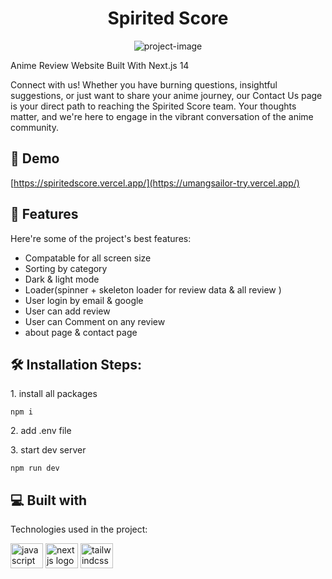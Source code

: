 <h1 align="center" id="title">Spirited Score</h1>

<p align="center"><img src="https://raw.githubusercontent.com/TuathaDeLugh/trynew/master/public/readme.png" alt="project-image"></p>


<p id="data">Anime Review Website Built With Next.js 14</p>

<p id="description">Connect with us! Whether you have burning questions, insightful suggestions, or just want to share your anime journey, our Contact Us page is your direct path to reaching the Spirited Score team. Your thoughts matter, and we're here to engage in the vibrant conversation of the anime community.</p>

<h2>🚀 Demo</h2>

[https://spiritedscore.vercel.app/](https://umangsailor-try.vercel.app/)

<h2>🧐 Features</h2>

Here're some of the project's best features:

* Compatable for all screen size
* Sorting by category
* Dark & light mode
* Loader(spinner + skeleton loader for review data & all review )
* User login by email & google
* User can add review
* User can Comment on any review
* about page & contact page

<h2>🛠️ Installation Steps:</h2>

<p>1. install all packages</p>

```
npm i
```

<p>2. add .env file</p>

<p>3. start dev server</p>

```
npm run dev
```

<h2>💻 Built with</h2>

Technologies used in the project:

<img src="https://cdn.jsdelivr.net/gh/devicons/devicon/icons/javascript/javascript-original.svg" height="40" width="52" alt="javascript logo"  />
<img src="https://cdn.jsdelivr.net/gh/devicons/devicon/icons/nextjs/nextjs-original.svg" height="40" width="52" alt="nextjs logo"  />
<img src="https://cdn.jsdelivr.net/gh/devicons/devicon/icons/tailwindcss/tailwindcss-original-wordmark.svg" height="40" width="52" alt="tailwindcss logo"  />
